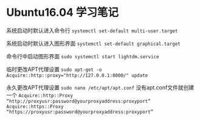 # Ubuntu16.04 学习笔记

系统启动时默认进入命令行
```systemctl set-default multi-user.target```

系统启动时默认进入图形界面
```systemctl set-default graphical.target```

命令行中启动图形界面
```sudo systemctl start lightdm.service```

临时更改APT代理设置
```sudo apt-get -o Acquire::http::proxy="http://127.0.0.1:8000/" update```

永久更改APT代理设置
```sudo nano /etc/apt/apt.conf``` 没有apt.conf文件就创建一个
```Acquire::http::Proxy “http://proxyusr:password@yourproxyaddress:proxyport”```
```Acquire::https::Proxy “https://proxyusr:password@yourproxyaddress:proxyport”```

